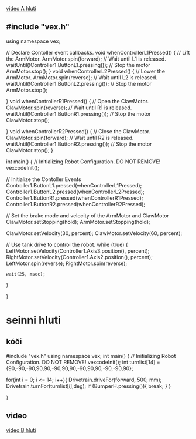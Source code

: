 [video A hluti](https://youtube.com/shorts/2JgkZyLLOJg?feature=share)
## #include "vex.h"

using namespace vex;

// Declare Contoller event callbacks.
void whenControllerL1Pressed() {
  // Lift the ArmMotor.
  ArmMotor.spin(forward);
  // Wait until L1 is released.
  waitUntil(!Controller1.ButtonL1.pressing());
  // Stop the motor
  ArmMotor.stop();
}
void whenControllerL2Pressed() {
  // Lower the ArmMotor.
  ArmMotor.spin(reverse);
  // Wait until L2 is released.
  waitUntil(!Controller1.ButtonL2.pressing());
  // Stop the motor
  ArmMotor.stop();

}
void whenControllerR1Pressed() {
  // Open the ClawMotor.
  ClawMotor.spin(reverse);
  // Wait until R1 is released.
  waitUntil(!Controller1.ButtonR1.pressing());
  // Stop the motor
  ClawMotor.stop();

}
void whenControllerR2Pressed() {
  // Close the ClawMotor.
  ClawMotor.spin(forward);
  // Wait until R2 is released.
  waitUntil(!Controller1.ButtonR2.pressing());
  // Stop the motor
  ClawMotor.stop();
}

int main() {
  // Initializing Robot Configuration. DO NOT REMOVE!
  vexcodeInit();

  // Initialize the Contoller Events
  Controller1.ButtonL1.pressed(whenControllerL1Pressed);
  Controller1.ButtonL2.pressed(whenControllerL2Pressed);
  Controller1.ButtonR1.pressed(whenControllerR1Pressed);
  Controller1.ButtonR2.pressed(whenControllerR2Pressed);

  // Set the brake mode and velocity of the ArmMotor and ClawMotor
  ClawMotor.setStopping(hold);
  ArmMotor.setStopping(hold);

  ClawMotor.setVelocity(30, percent);
  ClawMotor.setVelocity(60, percent);

  // Use tank drive to control the robot.
  while (true) {
    LeftMotor.setVelocity(Controller1.Axis3.position(), percent);
    RightMotor.setVelocity(Controller1.Axis2.position(), percent);
    LeftMotor.spin(reverse);
    RightMotor.spin(reverse);
    
    wait(25, msec);
  }
  
}

# seinni hluti

## kóði

#include "vex.h"
using namespace vex;
int main() {
  // Initializing Robot Configuration. DO NOT REMOVE!
  vexcodeInit();
  int turnlist[14] ={90,-90,-90,90,90,-90,90,90,-90,90,90,-90,-90,90};

  for(int i = 0; i <= 14; i++){
      Drivetrain.driveFor(forward, 500, mm);
      Drivetrain.turnFor(turnlist[i],deg);
        if (BumperH.pressing()){
            break;
         }
    }
  


  }
## video
[video B hluti](https://youtube.com/shorts/Wo9W3mmdeCo?feature=share)

